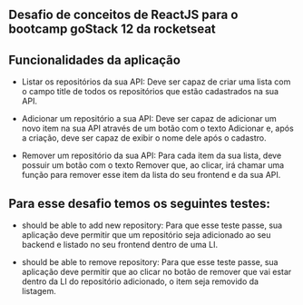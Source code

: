 

## Desafio de conceitos de ReactJS para o bootcamp goStack 12 da rocketseat

## Funcionalidades da aplicação

- Listar os repositórios da sua API: Deve ser capaz de criar uma lista com o campo title de todos os repositórios que estão cadastrados na sua API.

- Adicionar um repositório a sua API: Deve ser capaz de adicionar um novo item na sua API através de um botão com o texto Adicionar e, após a criação, deve ser capaz de exibir o nome dele após o cadastro.

- Remover um repositório da sua API: Para cada item da sua lista, deve possuir um botão com o texto Remover que, ao clicar, irá chamar uma função para remover esse item da lista do seu frontend e da sua API.

## Para esse desafio temos os seguintes testes:

- should be able to add new repository: Para que esse teste passe, sua aplicação deve permitir que um repositório seja adicionado ao seu backend e listado no seu frontend dentro de uma LI.

- should be able to remove repository: Para que esse teste passe, sua aplicação deve permitir que ao clicar no botão de remover que vai estar dentro da LI do repositório adicionado, o item seja removido da listagem.

